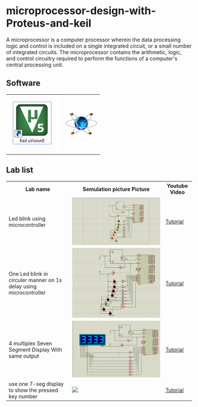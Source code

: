 # microprocessor-design-with-Proteus-and-keil

A microprocessor is a computer processor wherein the data processing logic and control is included on a single integrated circuit, or a small number of integrated circuits. The microprocessor contains the arithmetic, logic, and control circuitry required to perform the functions of a computer's central processing unit.



## Software
<table>
  <tr>
    <td><img src="./img/k.png"></img> </td>
     <td><img src="./img/p.png"></img>  </td>
     </tr>
  </table>
  
  ## Lab list 
  <table>
  <tr>
     <th> Lab name </th>
    <th> Semulation picture Picture </th>
   <th> Youtube Video </th>
  </tr>
     <tr>
     <td>  Led blink using microcontroller </td>
     <td><img src="./lab1/lab1.png"></img>  </td>
     <td><a href="https://youtu.be/Dnk83pcP2no"> Tutorial </td>
     </tr>
      <tr>
     <td> One Led blink in circuler manner on 1s delay using microcontroller </td>
     <td><img src="./lab 2/LED2.PNG"></img>  </td>
      <td><a href="https://youtu.be/DreXOVcRsec"> Tutorial </td>
     </tr>
     <tr>
     <td> 4 multiplex Seven Segment Display With same output </td>
     <td><img src="./lab3/3.PNG"></img>  </td>
      <td><a href="https://youtu.be/6ktwKmjAvAk"> Tutorial </td>
     </tr>
     <tr>
     <td> use one 7-seg display to show the pressed key 
number</td>
     <td><img src="./lab4/lab.PNG"></img>  </td>
      <td><a href="#"> Tutorial </td>
     </tr>
  </table>
